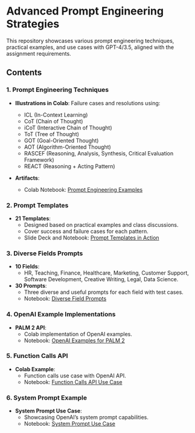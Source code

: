 # Advanced Prompt Engineering Strategies

This repository showcases various prompt engineering techniques, practical examples, and use cases with GPT-4/3.5, aligned with the assignment requirements.



## Contents

### 1. Prompt Engineering Techniques
- **Illustrations in Colab**: Failure cases and resolutions using:
  - ICL (In-Context Learning)
  - CoT (Chain of Thought)
  - iCoT (Interactive Chain of Thought)
  - ToT (Tree of Thought)
  - GOT (Goal-Oriented Thought)
  - AOT (Algorithm-Oriented Thought)
  - RASCEF (Reasoning, Analysis, Synthesis, Critical Evaluation Framework)
  - REACT (Reasoning + Acting Pattern)

- **Artifacts**:
  - Colab Notebook: [Prompt Engineering Examples](#)



### 2. Prompt Templates
- **21 Templates**:
  - Designed based on practical examples and class discussions.
  - Cover success and failure cases for each pattern.
  - Slide Deck and Notebook: [Prompt Templates in Action](#)



### 3. Diverse Fields Prompts
- **10 Fields**:
  - HR, Teaching, Finance, Healthcare, Marketing, Customer Support, Software Development, Creative Writing, Legal, Data Science.
- **30 Prompts**:
  - Three diverse and useful prompts for each field with test cases.
  - Notebook: [Diverse Field Prompts](#)



### 4. OpenAI Example Implementations
- **PALM 2 API**:
  - Colab implementation of OpenAI examples.
  - Notebook: [OpenAI Examples for PALM 2](#)



### 5. Function Calls API
- **Colab Example**:
  - Function calls use case with OpenAI API.
  - Notebook: [Function Calls API Use Case](#)



### 6. System Prompt Example
- **System Prompt Use Case**:
  - Showcasing OpenAI’s system prompt capabilities.
  - Notebook: [System Prompt Use Case](#)


